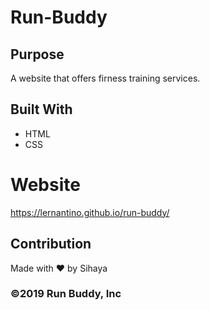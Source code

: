 # Run-Buddy

## Purpose
A website that offers firness training services.

## Built With
* HTML
* CSS

# Website
https://lernantino.github.io/run-buddy/

## Contribution
Made with &hearts; by Sihaya

### &#169;2019 Run Buddy, Inc
